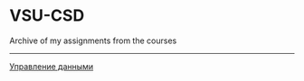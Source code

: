 # VSU-CSD
Archive of my assignments from the courses
***
[Управление данными](ud.md#Управление-данными)
